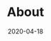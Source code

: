 ---
layout: layouts/about.njk
title: About
tags:
  - nav
navtitle: About
date: 2020-04-18
permalink: /about/index.html
---